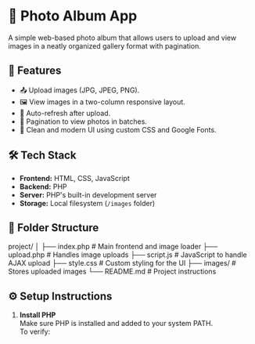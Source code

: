 # 📸 Photo Album App

A simple web-based photo album that allows users to upload and view images in a neatly organized gallery format with pagination.

## 🚀 Features

- 📤 Upload images (JPG, JPEG, PNG).
- 🖼️ View images in a two-column responsive layout.
- 🔄 Auto-refresh after upload.
- 📄 Pagination to view photos in batches.
- 🎨 Clean and modern UI using custom CSS and Google Fonts.

## 🛠️ Tech Stack

- **Frontend:** HTML, CSS, JavaScript
- **Backend:** PHP
- **Server:** PHP's built-in development server
- **Storage:** Local filesystem (`/images` folder)

## 📁 Folder Structure

project/
│
├── index.php            # Main frontend and image loader
├── upload.php           # Handles image uploads
├── script.js            # JavaScript to handle AJAX upload
├── style.css            # Custom styling for the UI
├── images/              # Stores uploaded images
└── README.md            # Project instructions

## ⚙️ Setup Instructions

1. **Install PHP**  
   Make sure PHP is installed and added to your system PATH.  
   To verify:  
